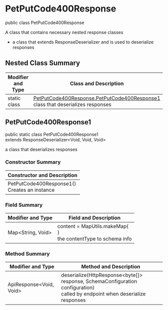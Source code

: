 # PetPutCode400Response

public class PetPutCode400Response

A class that contains necessary nested response classes
- a class that extends ResponseDeserializer and is used to deserialize responses

## Nested Class Summary
| Modifier and Type | Class and Description |
| ----------------- | --------------------- |
| static class | [PetPutCode400Response.PetPutCode400Response1](#petputcode400response1)<br>class that deserializes responses |

## PetPutCode400Response1
public static class PetPutCode400Response1<br>
extends ResponseDeserializer<Void, Void, Void>

a class that deserializes responses

### Constructor Summary
| Constructor and Description |
| --------------------------- |
| PetPutCode400Response1()<br>Creates an instance |

### Field Summary
| Modifier and Type | Field and Description |
| ----------------- | --------------------- |
| Map<String, Void> | content =  MapUtils.makeMap(<br>)<br>the contentType to schema info |

### Method Summary
| Modifier and Type | Method and Description |
| ----------------- | ---------------------- |
| ApiResponse<Void, Void> | deserialize(HttpResponse<byte[]> response, SchemaConfiguration configuration)<br>called by endpoint when deserialize responses |
